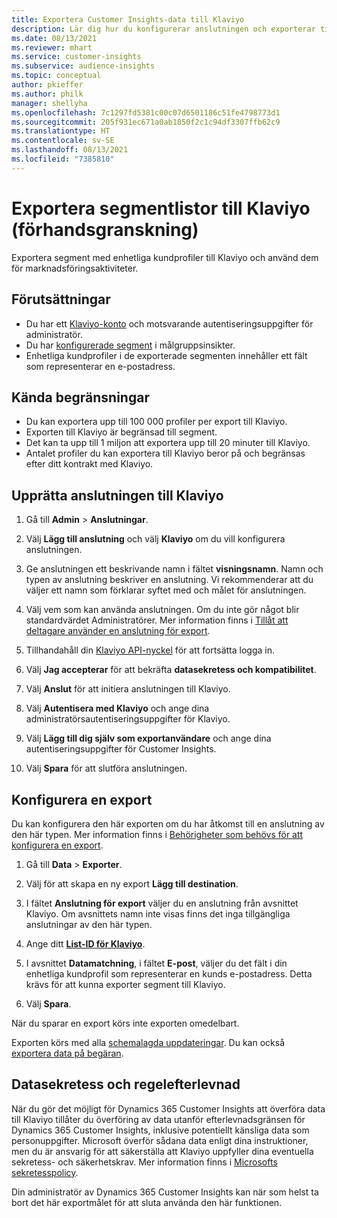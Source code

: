 ```yaml
---
title: Exportera Customer Insights-data till Klaviyo
description: Lär dig hur du konfigurerar anslutningen och exporterar till Klaviyo.
ms.date: 08/13/2021
ms.reviewer: mhart
ms.service: customer-insights
ms.subservice: audience-insights
ms.topic: conceptual
author: pkieffer
ms.author: philk
manager: shellyha
ms.openlocfilehash: 7c1297fd5381c00c07d6501186c51fe4798773d1
ms.sourcegitcommit: 205f931ec671a0ab1850f2c1c94df3307ffb62c9
ms.translationtype: HT
ms.contentlocale: sv-SE
ms.lasthandoff: 08/13/2021
ms.locfileid: "7385810"
---
```

# <a name="export-segment-lists-to-klaviyo-preview"></a>Exportera segmentlistor till Klaviyo (förhandsgranskning)

Exportera segment med enhetliga kundprofiler till Klaviyo och använd dem för marknadsföringsaktiviteter.

## <a name="prerequisites"></a>Förutsättningar

-   Du har ett [Klaviyo-konto](https://www.klaviyo.com/) och motsvarande autentiseringsuppgifter för administratör.
-   Du har [konfigurerade segment](segments.md) i målgruppsinsikter.
-   Enhetliga kundprofiler i de exporterade segmenten innehåller ett fält som representerar en e-postadress.

## <a name="known-limitations"></a>Kända begränsningar

- Du kan exportera upp till 100 000 profiler per export till Klaviyo.
- Exporten till Klaviyo är begränsad till segment.
- Det kan ta upp till 1 miljon att exportera upp till 20 minuter till Klaviyo. 
- Antalet profiler du kan exportera till Klaviyo beror på och begränsas efter ditt kontrakt med Klaviyo.

## <a name="set-up-connection-to-klaviyo"></a>Upprätta anslutningen till Klaviyo

1. Gå till **Admin** > **Anslutningar**.

1. Välj **Lägg till anslutning** och välj **Klaviyo** om du vill konfigurera anslutningen.

1. Ge anslutningen ett beskrivande namn i fältet **visningsnamn**. Namn och typen av anslutning beskriver en anslutning. Vi rekommenderar att du väljer ett namn som förklarar syftet med och målet för anslutningen.

1. Välj vem som kan använda anslutningen. Om du inte gör något blir standardvärdet Administratörer. Mer information finns i [Tillåt att deltagare använder en anslutning för export](connections.md#allow-contributors-to-use-a-connection-for-exports).

1. Tillhandahåll din [Klaviyo API-nyckel](https://help.klaviyo.com/hc/articles/115005062267-How-to-Manage-Your-Account-s-API-Keys) för att fortsätta logga in. 

1. Välj **Jag accepterar** för att bekräfta **datasekretess och kompatibilitet**.

1. Välj **Anslut** för att initiera anslutningen till Klaviyo.

1. Välj **Autentisera med Klaviyo** och ange dina administratörsautentiseringsuppgifter för Klaviyo.

1. Välj **Lägg till dig själv som exportanvändare** och ange dina autentiseringsuppgifter för Customer Insights.

1. Välj **Spara** för att slutföra anslutningen.

## <a name="configure-an-export"></a>Konfigurera en export

Du kan konfigurera den här exporten om du har åtkomst till en anslutning av den här typen. Mer information finns i [Behörigheter som behövs för att konfigurera en export](export-destinations.md#set-up-a-new-export).

1. Gå till **Data** > **Exporter**.

1. Välj för att skapa en ny export **Lägg till destination**.

1. I fältet **Anslutning för export** väljer du en anslutning från avsnittet Klaviyo. Om avsnittets namn inte visas finns det inga tillgängliga anslutningar av den här typen.

1. Ange ditt [**List-ID för Klaviyo**](https://help.klaviyo.com/hc/articles/115005078647-How-to-Find-a-List-ID).     

3. I avsnittet **Datamatchning**, i fältet **E-post**, väljer du det fält i din enhetliga kundprofil som representerar en kunds e-postadress. Detta krävs för att kunna exporter segment till Klaviyo.

1. Välj **Spara**.

När du sparar en export körs inte exporten omedelbart.

Exporten körs med alla [schemalagda uppdateringar](system.md#schedule-tab). Du kan också [exportera data på begäran](export-destinations.md#run-exports-on-demand). 


## <a name="data-privacy-and-compliance"></a>Datasekretess och regelefterlevnad

När du gör det möjligt för Dynamics 365 Customer Insights att överföra data till Klaviyo tillåter du överföring av data utanför efterlevnadsgränsen för Dynamics 365 Customer Insights, inklusive potentiellt känsliga data som personuppgifter. Microsoft överför sådana data enligt dina instruktioner, men du är ansvarig för att säkerställa att Klaviyo uppfyller dina eventuella sekretess- och säkerhetskrav. Mer information finns i [Microsofts sekretesspolicy](https://go.microsoft.com/fwlink/?linkid=396732).

Din administratör av Dynamics 365 Customer Insights kan när som helst ta bort det här exportmålet för att sluta använda den här funktionen.
